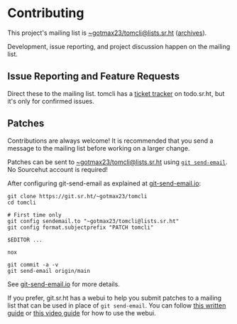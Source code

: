 <!--
Copyright (C) 2023 Maxwell G <maxwell@gtmx.me>
SPDX-License-Identifier: MIT
-->

# Contributing

This project's mailing list is
[~gotmax23/tomcli@lists.sr.ht][mailto] ([archives]).

Development, issue reporting, and project discussion happen on the mailing
list.

[archives]: https://lists.sr.ht/~gotmax23/tomcli
[mailto]: mailto:~gotmax/tomcli@lists.sr.ht


## Issue Reporting and Feature Requests

Direct these to the mailing list. tomcli has a [ticket tracker][tracker] on
todo.sr.ht, but it's only for confirmed issues.

[tracker]: https://todo.sr.ht/~gotmax23/tomcli

## Patches

Contributions are always welcome!
It is recommended that you send a message to the mailing list before working on
a larger change.

Patches can be sent to [~gotmax23/tomcli@lists.sr.ht][mailto]
using [`git send-email`][1].
No Sourcehut account is required!

After configuring git-send-email as explained at [git-send-email.io][1]:

[mailto]: mailto:~gotmax23/tomcli@lists.sr.ht
[archives]: https://lists.sr.ht/~gotmax23/tomcli
[1]: https://git-send-email.io

```
git clone https://git.sr.ht/~gotmax23/tomcli
cd tomcli

# First time only
git config sendemail.to "~gotmax23/tomcli@lists.sr.ht"
git config format.subjectprefix "PATCH tomcli"

$EDITOR ...

nox

git commit -a -v
git send-email origin/main
```

See [git-send-email.io][1] for more details.

If you prefer, git.sr.ht has a webui to help you submit patches to a mailing
list that can be used in place of `git send-email`. You can follow [this
written guide][2] or [this video guide][3] for how to use the webui.

[2]: https://man.sr.ht/git.sr.ht/#sending-patches-upstream
[3]: https://spacepub.space/w/no6jnhHeUrt2E5ST168tRL
